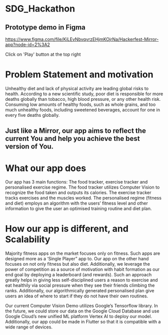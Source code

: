 # SDG_Hackathon

## Prototype demo in Figma

https://www.figma.com/file/KiLEvNbvqvrzEHjmKOjrNa/Hackerfest-Mirror-app?node-id=2%3A2

Click on 'Play' button at the top right

# Problem Statement and motivation

Unhealthy diet and lack of physical activity are leading global risks to health.
According to a new scientific study, poor diet is responsible for more deaths globally than tobacco, high blood pressure, or any other health risk.
Consuming low amounts of healthy foods, such as whole grains, and too much unhealthy foods, including sweetened beverages, account for one in every five deaths globally.

## Just like a Mirror, our app aims to reflect the current You and help you achieve the best version of You.

# What our app does

Our app has 3 main functions: The food tracker, exercise tracker and personalised exercise regime. The food tracker utilizes Computer Vision to recognize the food taken and outputs its calories. The exercise tracker tracks exercises and the muscles worked. The personalised regime (fitness and diet) employs an algorithm with the users’ fitness level and other information to give the user an optimised training routine and diet plan.

# How our app is different, and Scalability

Majority fitness apps on the market focuses only on fitness. Such apps are designed more as a ‘Single Player” app to. Our app on the other hand focuses on not only fitness but also diet. Additionally, we leverage the power of competition as a source of motivation with habit formation as our end goal by deploying a leaderboard (and rewards). Such an approach greatly helps in giving less self-disciplined users a reason to exercise and eat healthily via social pressure when they see their friends climbing the ranks. Additionally, our algorithmically generated personalised plan give users an idea of where to start if they do not have their own routines.

Our current Computer Vision Demo utilizes Google’s Tensorflow library. In the future, we could store our data on the Google Cloud Database and use Google Cloud’s new unified ML platform Vertex AI to deploy our model. Additionally, our app could be made in Flutter so that it is compatible with a wide range of devices.


